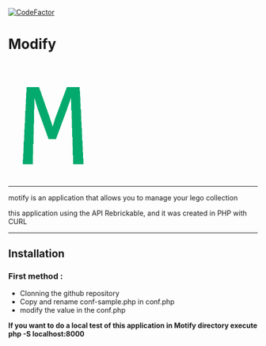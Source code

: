 [![CodeFactor](https://www.codefactor.io/repository/github/luidjyaubel/motify/badge/main)](https://www.codefactor.io/repository/github/luidjyaubel/motify/overview/main)
# Modify 

<img src=".//Assets/picture/motify.png" alt="drawing" style="width:200px;"/>

_________________________________


motify is an application that allows you to manage your lego collection

this application using the API Rebrickable, and it was created in PHP with CURL

_____
## Installation

### __First method__ :
- Clonning the github repository
- Copy and rename conf-sample.php in conf.php
- modify the value in the conf.php

**If you want to do a local test of this application in Motify directory execute php -S localhost:8000**
 
